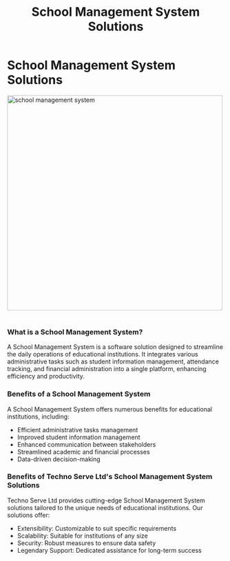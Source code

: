 ﻿---
layout: ../../../layouts/ServiceLayout.astro
title: "School Management System Solutions"
faqtitle1: "Why is a School Management System important for educational institutions?"
faqtext1: "A School Management System is crucial for educational institutions to streamline administrative tasks, manage student information effectively, and improve overall operational efficiency. It helps in tasks such as student attendance tracking, grade management, and financial administration, allowing educators to focus more on teaching and student development."

faqtitle2: "What factors influence the adoption of a School Management System?"
faqtext2: "The adoption of a School Management System can be influenced by factors such as the institution's size, budget constraints, technological infrastructure, and specific needs. Institutions should consider the scalability, security, and extensibility of the system to ensure it aligns with their requirements and long-term goals."

faqtitle3: "How can Techno Serve Ltd's School Management System benefit educational institutions?"
faqtext3: "Techno Serve Ltd offers a comprehensive School Management System that is extensible, scalable, and secure. Our solution is designed to meet the diverse needs of educational institutions, allowing for customization and integration with existing systems. With legendary support and a commitment to excellence, we empower institutions to harness the power of data and create a better future for their students."

---

# School Management System Solutions

<img src="/assets/img/service/school-management-system.png" alt="school management system" style="width: 500px"><br><br>

### What is a School Management System?

A School Management System is a software solution designed to streamline the daily operations of educational institutions. It integrates various administrative tasks such as student information management, attendance tracking, and financial administration into a single platform, enhancing efficiency and productivity.

### Benefits of a School Management System

A School Management System offers numerous benefits for educational institutions, including:

- Efficient administrative tasks management
- Improved student information management
- Enhanced communication between stakeholders
- Streamlined academic and financial processes
- Data-driven decision-making

### Benefits of Techno Serve Ltd's School Management System Solutions

Techno Serve Ltd provides cutting-edge School Management System solutions tailored to the unique needs of educational institutions. Our solutions offer:

- Extensibility: Customizable to suit specific requirements
- Scalability: Suitable for institutions of any size
- Security: Robust measures to ensure data safety
- Legendary Support: Dedicated assistance for long-term success
